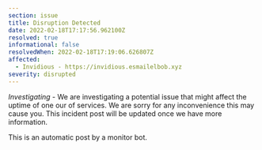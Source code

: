 ```yaml
---
section: issue
title: Disruption Detected
date: 2022-02-18T17:17:56.962100Z
resolved: true
informational: false
resolvedWhen: 2022-02-18T17:19:06.626807Z
affected:
  - Invidious - https://invidious.esmailelbob.xyz
severity: disrupted
---
```

*Investigating* - We are investigating a potential issue that might affect the uptime of one our of services. We are sorry for any inconvenience this may cause you. This incident post will be updated once we have more information.

This is an automatic post by a monitor bot.
        